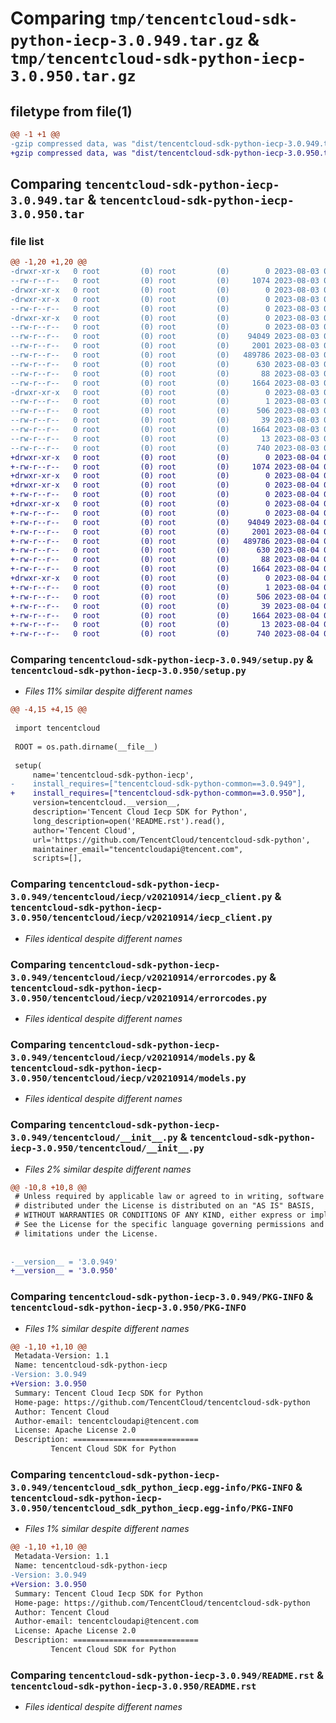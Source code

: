 # Comparing `tmp/tencentcloud-sdk-python-iecp-3.0.949.tar.gz` & `tmp/tencentcloud-sdk-python-iecp-3.0.950.tar.gz`

## filetype from file(1)

```diff
@@ -1 +1 @@
-gzip compressed data, was "dist/tencentcloud-sdk-python-iecp-3.0.949.tar", last modified: Thu Aug  3 00:27:43 2023, max compression
+gzip compressed data, was "dist/tencentcloud-sdk-python-iecp-3.0.950.tar", last modified: Fri Aug  4 00:28:29 2023, max compression
```

## Comparing `tencentcloud-sdk-python-iecp-3.0.949.tar` & `tencentcloud-sdk-python-iecp-3.0.950.tar`

### file list

```diff
@@ -1,20 +1,20 @@
-drwxr-xr-x   0 root         (0) root         (0)        0 2023-08-03 00:27:43.000000 tencentcloud-sdk-python-iecp-3.0.949/
--rw-r--r--   0 root         (0) root         (0)     1074 2023-08-03 00:27:43.000000 tencentcloud-sdk-python-iecp-3.0.949/setup.py
-drwxr-xr-x   0 root         (0) root         (0)        0 2023-08-03 00:27:43.000000 tencentcloud-sdk-python-iecp-3.0.949/tencentcloud/
-drwxr-xr-x   0 root         (0) root         (0)        0 2023-08-03 00:27:43.000000 tencentcloud-sdk-python-iecp-3.0.949/tencentcloud/iecp/
--rw-r--r--   0 root         (0) root         (0)        0 2023-08-03 00:27:43.000000 tencentcloud-sdk-python-iecp-3.0.949/tencentcloud/iecp/__init__.py
-drwxr-xr-x   0 root         (0) root         (0)        0 2023-08-03 00:27:43.000000 tencentcloud-sdk-python-iecp-3.0.949/tencentcloud/iecp/v20210914/
--rw-r--r--   0 root         (0) root         (0)        0 2023-08-03 00:27:43.000000 tencentcloud-sdk-python-iecp-3.0.949/tencentcloud/iecp/v20210914/__init__.py
--rw-r--r--   0 root         (0) root         (0)    94049 2023-08-03 00:27:43.000000 tencentcloud-sdk-python-iecp-3.0.949/tencentcloud/iecp/v20210914/iecp_client.py
--rw-r--r--   0 root         (0) root         (0)     2001 2023-08-03 00:27:43.000000 tencentcloud-sdk-python-iecp-3.0.949/tencentcloud/iecp/v20210914/errorcodes.py
--rw-r--r--   0 root         (0) root         (0)   489786 2023-08-03 00:27:43.000000 tencentcloud-sdk-python-iecp-3.0.949/tencentcloud/iecp/v20210914/models.py
--rw-r--r--   0 root         (0) root         (0)      630 2023-08-03 00:27:43.000000 tencentcloud-sdk-python-iecp-3.0.949/tencentcloud/__init__.py
--rw-r--r--   0 root         (0) root         (0)       88 2023-08-03 00:27:43.000000 tencentcloud-sdk-python-iecp-3.0.949/setup.cfg
--rw-r--r--   0 root         (0) root         (0)     1664 2023-08-03 00:27:43.000000 tencentcloud-sdk-python-iecp-3.0.949/PKG-INFO
-drwxr-xr-x   0 root         (0) root         (0)        0 2023-08-03 00:27:43.000000 tencentcloud-sdk-python-iecp-3.0.949/tencentcloud_sdk_python_iecp.egg-info/
--rw-r--r--   0 root         (0) root         (0)        1 2023-08-03 00:27:43.000000 tencentcloud-sdk-python-iecp-3.0.949/tencentcloud_sdk_python_iecp.egg-info/dependency_links.txt
--rw-r--r--   0 root         (0) root         (0)      506 2023-08-03 00:27:43.000000 tencentcloud-sdk-python-iecp-3.0.949/tencentcloud_sdk_python_iecp.egg-info/SOURCES.txt
--rw-r--r--   0 root         (0) root         (0)       39 2023-08-03 00:27:43.000000 tencentcloud-sdk-python-iecp-3.0.949/tencentcloud_sdk_python_iecp.egg-info/requires.txt
--rw-r--r--   0 root         (0) root         (0)     1664 2023-08-03 00:27:43.000000 tencentcloud-sdk-python-iecp-3.0.949/tencentcloud_sdk_python_iecp.egg-info/PKG-INFO
--rw-r--r--   0 root         (0) root         (0)       13 2023-08-03 00:27:43.000000 tencentcloud-sdk-python-iecp-3.0.949/tencentcloud_sdk_python_iecp.egg-info/top_level.txt
--rw-r--r--   0 root         (0) root         (0)      740 2023-08-03 00:27:43.000000 tencentcloud-sdk-python-iecp-3.0.949/README.rst
+drwxr-xr-x   0 root         (0) root         (0)        0 2023-08-04 00:28:29.000000 tencentcloud-sdk-python-iecp-3.0.950/
+-rw-r--r--   0 root         (0) root         (0)     1074 2023-08-04 00:28:29.000000 tencentcloud-sdk-python-iecp-3.0.950/setup.py
+drwxr-xr-x   0 root         (0) root         (0)        0 2023-08-04 00:28:29.000000 tencentcloud-sdk-python-iecp-3.0.950/tencentcloud/
+drwxr-xr-x   0 root         (0) root         (0)        0 2023-08-04 00:28:29.000000 tencentcloud-sdk-python-iecp-3.0.950/tencentcloud/iecp/
+-rw-r--r--   0 root         (0) root         (0)        0 2023-08-04 00:28:29.000000 tencentcloud-sdk-python-iecp-3.0.950/tencentcloud/iecp/__init__.py
+drwxr-xr-x   0 root         (0) root         (0)        0 2023-08-04 00:28:29.000000 tencentcloud-sdk-python-iecp-3.0.950/tencentcloud/iecp/v20210914/
+-rw-r--r--   0 root         (0) root         (0)        0 2023-08-04 00:28:29.000000 tencentcloud-sdk-python-iecp-3.0.950/tencentcloud/iecp/v20210914/__init__.py
+-rw-r--r--   0 root         (0) root         (0)    94049 2023-08-04 00:28:29.000000 tencentcloud-sdk-python-iecp-3.0.950/tencentcloud/iecp/v20210914/iecp_client.py
+-rw-r--r--   0 root         (0) root         (0)     2001 2023-08-04 00:28:29.000000 tencentcloud-sdk-python-iecp-3.0.950/tencentcloud/iecp/v20210914/errorcodes.py
+-rw-r--r--   0 root         (0) root         (0)   489786 2023-08-04 00:28:29.000000 tencentcloud-sdk-python-iecp-3.0.950/tencentcloud/iecp/v20210914/models.py
+-rw-r--r--   0 root         (0) root         (0)      630 2023-08-04 00:28:29.000000 tencentcloud-sdk-python-iecp-3.0.950/tencentcloud/__init__.py
+-rw-r--r--   0 root         (0) root         (0)       88 2023-08-04 00:28:29.000000 tencentcloud-sdk-python-iecp-3.0.950/setup.cfg
+-rw-r--r--   0 root         (0) root         (0)     1664 2023-08-04 00:28:29.000000 tencentcloud-sdk-python-iecp-3.0.950/PKG-INFO
+drwxr-xr-x   0 root         (0) root         (0)        0 2023-08-04 00:28:29.000000 tencentcloud-sdk-python-iecp-3.0.950/tencentcloud_sdk_python_iecp.egg-info/
+-rw-r--r--   0 root         (0) root         (0)        1 2023-08-04 00:28:29.000000 tencentcloud-sdk-python-iecp-3.0.950/tencentcloud_sdk_python_iecp.egg-info/dependency_links.txt
+-rw-r--r--   0 root         (0) root         (0)      506 2023-08-04 00:28:29.000000 tencentcloud-sdk-python-iecp-3.0.950/tencentcloud_sdk_python_iecp.egg-info/SOURCES.txt
+-rw-r--r--   0 root         (0) root         (0)       39 2023-08-04 00:28:29.000000 tencentcloud-sdk-python-iecp-3.0.950/tencentcloud_sdk_python_iecp.egg-info/requires.txt
+-rw-r--r--   0 root         (0) root         (0)     1664 2023-08-04 00:28:29.000000 tencentcloud-sdk-python-iecp-3.0.950/tencentcloud_sdk_python_iecp.egg-info/PKG-INFO
+-rw-r--r--   0 root         (0) root         (0)       13 2023-08-04 00:28:29.000000 tencentcloud-sdk-python-iecp-3.0.950/tencentcloud_sdk_python_iecp.egg-info/top_level.txt
+-rw-r--r--   0 root         (0) root         (0)      740 2023-08-04 00:28:29.000000 tencentcloud-sdk-python-iecp-3.0.950/README.rst
```

### Comparing `tencentcloud-sdk-python-iecp-3.0.949/setup.py` & `tencentcloud-sdk-python-iecp-3.0.950/setup.py`

 * *Files 11% similar despite different names*

```diff
@@ -4,15 +4,15 @@
 
 import tencentcloud
 
 ROOT = os.path.dirname(__file__)
 
 setup(
     name='tencentcloud-sdk-python-iecp',
-    install_requires=["tencentcloud-sdk-python-common==3.0.949"],
+    install_requires=["tencentcloud-sdk-python-common==3.0.950"],
     version=tencentcloud.__version__,
     description='Tencent Cloud Iecp SDK for Python',
     long_description=open('README.rst').read(),
     author='Tencent Cloud',
     url='https://github.com/TencentCloud/tencentcloud-sdk-python',
     maintainer_email="tencentcloudapi@tencent.com",
     scripts=[],
```

### Comparing `tencentcloud-sdk-python-iecp-3.0.949/tencentcloud/iecp/v20210914/iecp_client.py` & `tencentcloud-sdk-python-iecp-3.0.950/tencentcloud/iecp/v20210914/iecp_client.py`

 * *Files identical despite different names*

### Comparing `tencentcloud-sdk-python-iecp-3.0.949/tencentcloud/iecp/v20210914/errorcodes.py` & `tencentcloud-sdk-python-iecp-3.0.950/tencentcloud/iecp/v20210914/errorcodes.py`

 * *Files identical despite different names*

### Comparing `tencentcloud-sdk-python-iecp-3.0.949/tencentcloud/iecp/v20210914/models.py` & `tencentcloud-sdk-python-iecp-3.0.950/tencentcloud/iecp/v20210914/models.py`

 * *Files identical despite different names*

### Comparing `tencentcloud-sdk-python-iecp-3.0.949/tencentcloud/__init__.py` & `tencentcloud-sdk-python-iecp-3.0.950/tencentcloud/__init__.py`

 * *Files 2% similar despite different names*

```diff
@@ -10,8 +10,8 @@
 # Unless required by applicable law or agreed to in writing, software
 # distributed under the License is distributed on an "AS IS" BASIS,
 # WITHOUT WARRANTIES OR CONDITIONS OF ANY KIND, either express or implied.
 # See the License for the specific language governing permissions and
 # limitations under the License.
 
 
-__version__ = '3.0.949'
+__version__ = '3.0.950'
```

### Comparing `tencentcloud-sdk-python-iecp-3.0.949/PKG-INFO` & `tencentcloud-sdk-python-iecp-3.0.950/PKG-INFO`

 * *Files 1% similar despite different names*

```diff
@@ -1,10 +1,10 @@
 Metadata-Version: 1.1
 Name: tencentcloud-sdk-python-iecp
-Version: 3.0.949
+Version: 3.0.950
 Summary: Tencent Cloud Iecp SDK for Python
 Home-page: https://github.com/TencentCloud/tencentcloud-sdk-python
 Author: Tencent Cloud
 Author-email: tencentcloudapi@tencent.com
 License: Apache License 2.0
 Description: ============================
         Tencent Cloud SDK for Python
```

### Comparing `tencentcloud-sdk-python-iecp-3.0.949/tencentcloud_sdk_python_iecp.egg-info/PKG-INFO` & `tencentcloud-sdk-python-iecp-3.0.950/tencentcloud_sdk_python_iecp.egg-info/PKG-INFO`

 * *Files 1% similar despite different names*

```diff
@@ -1,10 +1,10 @@
 Metadata-Version: 1.1
 Name: tencentcloud-sdk-python-iecp
-Version: 3.0.949
+Version: 3.0.950
 Summary: Tencent Cloud Iecp SDK for Python
 Home-page: https://github.com/TencentCloud/tencentcloud-sdk-python
 Author: Tencent Cloud
 Author-email: tencentcloudapi@tencent.com
 License: Apache License 2.0
 Description: ============================
         Tencent Cloud SDK for Python
```

### Comparing `tencentcloud-sdk-python-iecp-3.0.949/README.rst` & `tencentcloud-sdk-python-iecp-3.0.950/README.rst`

 * *Files identical despite different names*

